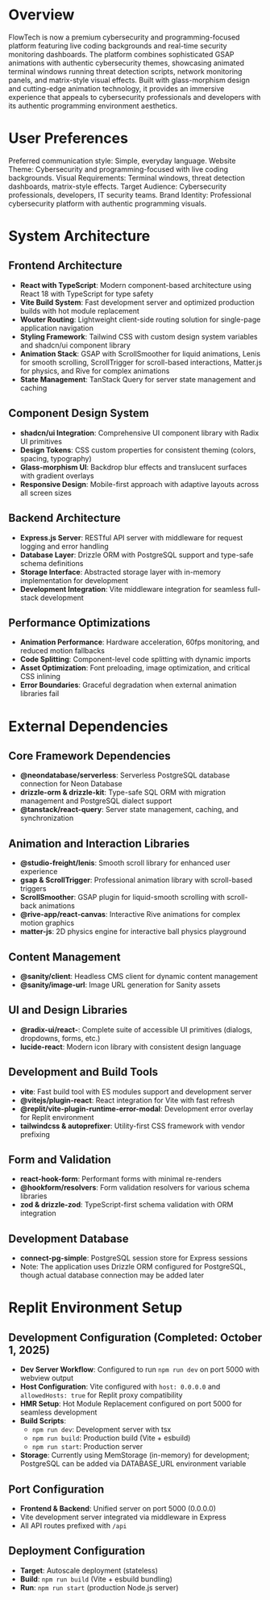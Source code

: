 # Overview

FlowTech is now a premium cybersecurity and programming-focused platform featuring live coding backgrounds and real-time security monitoring dashboards. The platform combines sophisticated GSAP animations with authentic cybersecurity themes, showcasing animated terminal windows running threat detection scripts, network monitoring panels, and matrix-style visual effects. Built with glass-morphism design and cutting-edge animation technology, it provides an immersive experience that appeals to cybersecurity professionals and developers with its authentic programming environment aesthetics.

# User Preferences

Preferred communication style: Simple, everyday language.
Website Theme: Cybersecurity and programming-focused with live coding backgrounds.
Visual Requirements: Terminal windows, threat detection dashboards, matrix-style effects.
Target Audience: Cybersecurity professionals, developers, IT security teams.
Brand Identity: Professional cybersecurity platform with authentic programming visuals.

# System Architecture

## Frontend Architecture
- **React with TypeScript**: Modern component-based architecture using React 18 with TypeScript for type safety
- **Vite Build System**: Fast development server and optimized production builds with hot module replacement
- **Wouter Routing**: Lightweight client-side routing solution for single-page application navigation
- **Styling Framework**: Tailwind CSS with custom design system variables and shadcn/ui component library
- **Animation Stack**: GSAP with ScrollSmoother for liquid animations, Lenis for smooth scrolling, ScrollTrigger for scroll-based interactions, Matter.js for physics, and Rive for complex animations
- **State Management**: TanStack Query for server state management and caching

## Component Design System
- **shadcn/ui Integration**: Comprehensive UI component library with Radix UI primitives
- **Design Tokens**: CSS custom properties for consistent theming (colors, spacing, typography)
- **Glass-morphism UI**: Backdrop blur effects and translucent surfaces with gradient overlays
- **Responsive Design**: Mobile-first approach with adaptive layouts across all screen sizes

## Backend Architecture
- **Express.js Server**: RESTful API server with middleware for request logging and error handling
- **Database Layer**: Drizzle ORM with PostgreSQL support and type-safe schema definitions
- **Storage Interface**: Abstracted storage layer with in-memory implementation for development
- **Development Integration**: Vite middleware integration for seamless full-stack development

## Performance Optimizations
- **Animation Performance**: Hardware acceleration, 60fps monitoring, and reduced motion fallbacks
- **Code Splitting**: Component-level code splitting with dynamic imports
- **Asset Optimization**: Font preloading, image optimization, and critical CSS inlining
- **Error Boundaries**: Graceful degradation when external animation libraries fail

# External Dependencies

## Core Framework Dependencies
- **@neondatabase/serverless**: Serverless PostgreSQL database connection for Neon Database
- **drizzle-orm & drizzle-kit**: Type-safe SQL ORM with migration management and PostgreSQL dialect support
- **@tanstack/react-query**: Server state management, caching, and synchronization

## Animation and Interaction Libraries
- **@studio-freight/lenis**: Smooth scroll library for enhanced user experience
- **gsap & ScrollTrigger**: Professional animation library with scroll-based triggers
- **ScrollSmoother**: GSAP plugin for liquid-smooth scrolling with scroll-back animations
- **@rive-app/react-canvas**: Interactive Rive animations for complex motion graphics
- **matter-js**: 2D physics engine for interactive ball physics playground

## Content Management
- **@sanity/client**: Headless CMS client for dynamic content management
- **@sanity/image-url**: Image URL generation for Sanity assets

## UI and Design Libraries
- **@radix-ui/react-**: Complete suite of accessible UI primitives (dialogs, dropdowns, forms, etc.)
- **lucide-react**: Modern icon library with consistent design language

## Development and Build Tools
- **vite**: Fast build tool with ES modules support and development server
- **@vitejs/plugin-react**: React integration for Vite with fast refresh
- **@replit/vite-plugin-runtime-error-modal**: Development error overlay for Replit environment
- **tailwindcss & autoprefixer**: Utility-first CSS framework with vendor prefixing

## Form and Validation
- **react-hook-form**: Performant forms with minimal re-renders
- **@hookform/resolvers**: Form validation resolvers for various schema libraries
- **zod & drizzle-zod**: TypeScript-first schema validation with ORM integration

## Development Database
- **connect-pg-simple**: PostgreSQL session store for Express sessions
- Note: The application uses Drizzle ORM configured for PostgreSQL, though actual database connection may be added later

# Replit Environment Setup

## Development Configuration (Completed: October 1, 2025)
- **Dev Server Workflow**: Configured to run `npm run dev` on port 5000 with webview output
- **Host Configuration**: Vite configured with `host: 0.0.0.0` and `allowedHosts: true` for Replit proxy compatibility
- **HMR Setup**: Hot Module Replacement configured on port 5000 for seamless development
- **Build Scripts**: 
  - `npm run dev`: Development server with tsx
  - `npm run build`: Production build (Vite + esbuild)
  - `npm run start`: Production server
- **Storage**: Currently using MemStorage (in-memory) for development; PostgreSQL can be added via DATABASE_URL environment variable

## Port Configuration
- **Frontend & Backend**: Unified server on port 5000 (0.0.0.0)
- Vite development server integrated via middleware in Express
- All API routes prefixed with `/api`

## Deployment Configuration
- **Target**: Autoscale deployment (stateless)
- **Build**: `npm run build` (Vite + esbuild bundling)
- **Run**: `npm run start` (production Node.js server)
